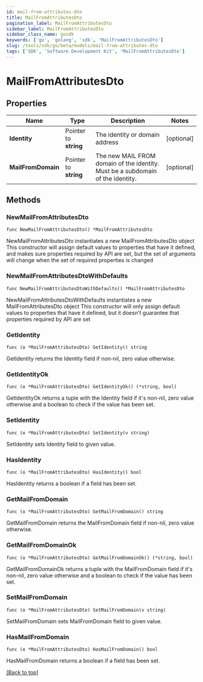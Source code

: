 ```yaml
---
id: mail-from-attributes-dto
title: MailFromAttributesDto
pagination_label: MailFromAttributesDto
sidebar_label: MailFromAttributesDto
sidebar_class_name: gosdk
keywords: ['go', 'golang', 'sdk', 'MailFromAttributesDto'] 
slug: /tools/sdk/go/beta/models/mail-from-attributes-dto
tags: ['SDK', 'Software Development Kit', 'MailFromAttributesDto']
---
```


# MailFromAttributesDto

## Properties

Name | Type | Description | Notes
------------ | ------------- | ------------- | -------------
**Identity** |  Pointer to **string** | The identity or domain address | [optional] 
**MailFromDomain** |  Pointer to **string** | The new MAIL FROM domain of the identity. Must be a subdomain of the identity. | [optional] 

## Methods

### NewMailFromAttributesDto

`func NewMailFromAttributesDto() *MailFromAttributesDto`

NewMailFromAttributesDto instantiates a new MailFromAttributesDto object
This constructor will assign default values to properties that have it defined,
and makes sure properties required by API are set, but the set of arguments
will change when the set of required properties is changed

### NewMailFromAttributesDtoWithDefaults

`func NewMailFromAttributesDtoWithDefaults() *MailFromAttributesDto`

NewMailFromAttributesDtoWithDefaults instantiates a new MailFromAttributesDto object
This constructor will only assign default values to properties that have it defined,
but it doesn't guarantee that properties required by API are set

### GetIdentity

`func (o *MailFromAttributesDto) GetIdentity() string`

GetIdentity returns the Identity field if non-nil, zero value otherwise.

### GetIdentityOk

`func (o *MailFromAttributesDto) GetIdentityOk() (*string, bool)`

GetIdentityOk returns a tuple with the Identity field if it's non-nil, zero value otherwise
and a boolean to check if the value has been set.

### SetIdentity

`func (o *MailFromAttributesDto) SetIdentity(v string)`

SetIdentity sets Identity field to given value.

### HasIdentity

`func (o *MailFromAttributesDto) HasIdentity() bool`

HasIdentity returns a boolean if a field has been set.

### GetMailFromDomain

`func (o *MailFromAttributesDto) GetMailFromDomain() string`

GetMailFromDomain returns the MailFromDomain field if non-nil, zero value otherwise.

### GetMailFromDomainOk

`func (o *MailFromAttributesDto) GetMailFromDomainOk() (*string, bool)`

GetMailFromDomainOk returns a tuple with the MailFromDomain field if it's non-nil, zero value otherwise
and a boolean to check if the value has been set.

### SetMailFromDomain

`func (o *MailFromAttributesDto) SetMailFromDomain(v string)`

SetMailFromDomain sets MailFromDomain field to given value.

### HasMailFromDomain

`func (o *MailFromAttributesDto) HasMailFromDomain() bool`

HasMailFromDomain returns a boolean if a field has been set.


[[Back to top]](#) 


